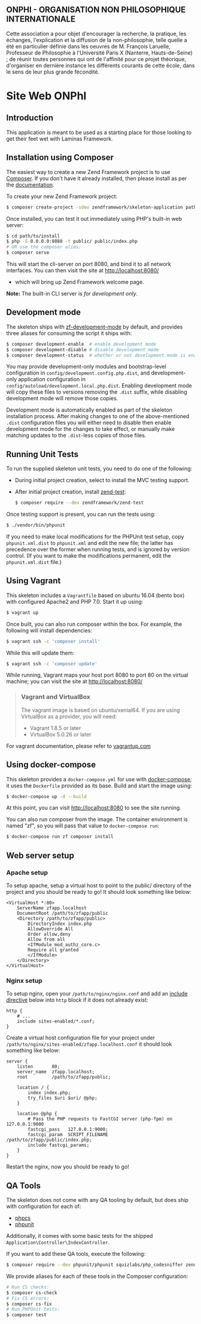 ## ONPHI - ORGANISATION NON PHILOSOPHIQUE INTERNATIONALE

Cette association a pour objet d'encourager la recherche, la pratique, les échanges, 
l'explication et la diffusion de la non-philosophie, telle quelle a été en particulier définie dans les oeuvres de M. François Laruelle, Professeur de Philosophie à l'Université Paris X (Nanterre, Hauts-de-Seine) ; de réunir toutes personnes qui ont de l'affinité pour ce projet théorique, d'organiser en dernière instance les différents courants de cette école, dans le sens de leur plus grande fécondité.

# Site Web ONPhI

## Introduction
 This application is meant to be used as a starting place for those looking to get their feet wet with Laminas Framework.

## Installation using Composer

The easiest way to create a new Zend Framework project is to use [Composer](https://getcomposer.org/). If you don't have it already installed, then please install as per the [documentation](https://getcomposer.org/doc/00-intro.md).

To create your new Zend Framework project:

```bash
$ composer create-project -sdev zendframework/skeleton-application path/to/install
```

Once installed, you can test it out immediately using PHP's built-in web server:

```bash
$ cd path/to/install
$ php -S 0.0.0.0:8080 -t public/ public/index.php
# OR use the composer alias:
$ composer serve
```

This will start the cli-server on port 8080, and bind it to all network interfaces. You can then visit the site at [http://localhost:8080/](http://localhost:8080/)

* which will bring up Zend Framework welcome page.

**Note:** The built-in CLI server is _for development only_.

## Development mode

The skeleton ships with [zf-development-mode](https://github.com/zfcampus/zf-development-mode) by default, and provides three aliases for consuming the script it ships with:

```bash
$ composer development-enable  # enable development mode
$ composer development-disable # disable development mode
$ composer development-status  # whether or not development mode is enabled
```

You may provide development-only modules and bootstrap-level configuration in `config/development.config.php.dist`, and development-only application configuration in `config/autoload/development.local.php.dist`. Enabling development mode will copy these files to versions removing the `.dist` suffix, while disabling development mode will remove those copies.

Development mode is automatically enabled as part of the skeleton installation process. After making changes to one of the above-mentioned `.dist` configuration files you will either need to disable then enable development mode for the changes to take effect, or manually make matching updates to the `.dist`-less copies of those files.

## Running Unit Tests

To run the supplied skeleton unit tests, you need to do one of the following:

* During initial project creation, select to install the MVC testing support.
* After initial project creation, install [zend-test](https://zendframework.github.io/zend-test/):

  ```bash
  $ composer require --dev zendframework/zend-test
  ```

Once testing support is present, you can run the tests using:

```bash
$ ./vendor/bin/phpunit
```

If you need to make local modifications for the PHPUnit test setup, copy `phpunit.xml.dist` to `phpunit.xml` and edit the new file; the latter has precedence over the former when running tests, and is ignored by version control. \(If you want to make the modifications permanent, edit the `phpunit.xml.dist` file.\)

## Using Vagrant

This skeleton includes a `Vagrantfile` based on ubuntu 16.04 \(bento box\) with configured Apache2 and PHP 7.0. Start it up using:

```bash
$ vagrant up
```

Once built, you can also run composer within the box. For example, the following will install dependencies:

```bash
$ vagrant ssh -c 'composer install'
```

While this will update them:

```bash
$ vagrant ssh -c 'composer update'
```

While running, Vagrant maps your host port 8080 to port 80 on the virtual machine; you can visit the site at [http://localhost:8080/](http://localhost:8080/)

> ### Vagrant and VirtualBox
>
> The vagrant image is based on ubuntu/xenial64. If you are using VirtualBox as a provider, you will need:
>
> * Vagrant 1.8.5 or later
> * VirtualBox 5.0.26 or later

For vagrant documentation, please refer to [vagrantup.com](https://www.vagrantup.com/)

## Using docker-compose

This skeleton provides a `docker-compose.yml` for use with [docker-compose](https://docs.docker.com/compose/); it uses the `Dockerfile` provided as its base. Build and start the image using:

```bash
$ docker-compose up -d --build
```

At this point, you can visit [http://localhost:8080](http://localhost:8080) to see the site running.

You can also run composer from the image. The container environment is named "zf", so you will pass that value to `docker-compose run`:

```bash
$ docker-compose run zf composer install
```

## Web server setup

### Apache setup

To setup apache, setup a virtual host to point to the public/ directory of the project and you should be ready to go! It should look something like below:

```text
<VirtualHost *:80>
    ServerName zfapp.localhost
    DocumentRoot /path/to/zfapp/public
    <Directory /path/to/zfapp/public>
        DirectoryIndex index.php
        AllowOverride All
        Order allow,deny
        Allow from all
        <IfModule mod_authz_core.c>
        Require all granted
        </IfModule>
    </Directory>
</VirtualHost>
```

### Nginx setup

To setup nginx, open your `/path/to/nginx/nginx.conf` and add an [include directive](http://nginx.org/en/docs/ngx_core_module.html#include) below into `http` block if it does not already exist:

```text
http {
    # ...
    include sites-enabled/*.conf;
}
```

Create a virtual host configuration file for your project under `/path/to/nginx/sites-enabled/zfapp.localhost.conf` it should look something like below:

```text
server {
    listen       80;
    server_name  zfapp.localhost;
    root         /path/to/zfapp/public;

    location / {
        index index.php;
        try_files $uri $uri/ @php;
    }

    location @php {
        # Pass the PHP requests to FastCGI server (php-fpm) on 127.0.0.1:9000
        fastcgi_pass   127.0.0.1:9000;
        fastcgi_param  SCRIPT_FILENAME /path/to/zfapp/public/index.php;
        include fastcgi_params;
    }
}
```

Restart the nginx, now you should be ready to go!

## QA Tools

The skeleton does not come with any QA tooling by default, but does ship with configuration for each of:

* [phpcs](https://github.com/squizlabs/php_codesniffer)
* [phpunit](https://phpunit.de)

Additionally, it comes with some basic tests for the shipped `Application\Controller\IndexController`.

If you want to add these QA tools, execute the following:

```bash
$ composer require --dev phpunit/phpunit squizlabs/php_codesniffer zendframework/zend-test
```

We provide aliases for each of these tools in the Composer configuration:

```bash
# Run CS checks:
$ composer cs-check
# Fix CS errors:
$ composer cs-fix
# Run PHPUnit tests:
$ composer test
```
